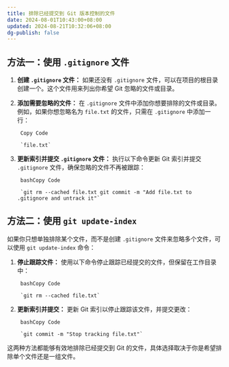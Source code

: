 ```yaml
---
title: 排除已经提交到 Git 版本控制的文件
date: 2024-08-01T10:43:00+08:00
updated: 2024-08-21T10:32:06+08:00
dg-publish: false
---
```


## 方法一：使用 `.gitignore` 文件

1. **创建 `.gitignore` 文件：** 如果还没有 `.gitignore` 文件，可以在项目的根目录创建一个。这个文件用来列出你希望 Git 忽略的文件或目录。
2. **添加需要忽略的文件：** 在 `.gitignore` 文件中添加你想要排除的文件或目录。例如，如果你想忽略名为 `file.txt` 的文件，只需在 `.gitignore` 中添加一行：

		Copy Code
		
		`file.txt`
		
3. **更新索引并提交 `.gitignore` 文件：** 执行以下命令更新 Git 索引并提交 `.gitignore` 文件，确保忽略的文件不再被跟踪：

		bashCopy Code
		
		`git rm --cached file.txt git commit -m "Add file.txt to .gitignore and untrack it"`

## 方法二：使用 `git update-index`

如果你只想单独排除某个文件，而不是创建 `.gitignore` 文件来忽略多个文件，可以使用 `git update-index` 命令：

1. **停止跟踪文件：** 使用以下命令停止跟踪已经提交的文件，但保留在工作目录中：

		bashCopy Code
		
		`git rm --cached file.txt`
		
2. **更新索引并提交：** 更新 Git 索引以停止跟踪该文件，并提交更改：

		bashCopy Code
		
		`git commit -m "Stop tracking file.txt"`

这两种方法都能够有效地排除已经提交到 Git 的文件，具体选择取决于你是希望排除单个文件还是一组文件。
